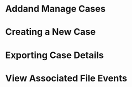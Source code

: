 # Addand Manage Cases

# Creating a New Case

# Exporting Case Details

# View Associated File Events
